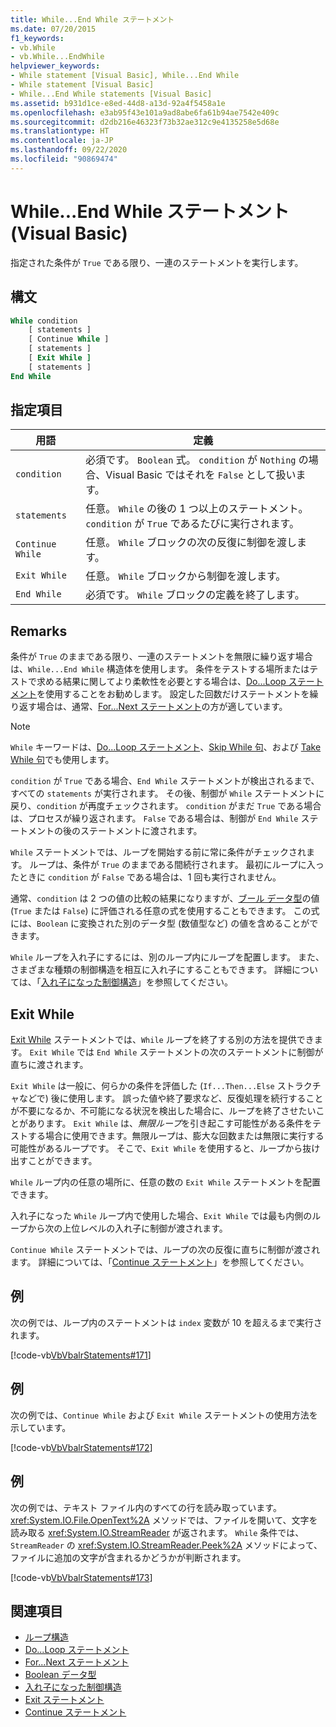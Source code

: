 ```yaml
---
title: While...End While ステートメント
ms.date: 07/20/2015
f1_keywords:
- vb.While
- vb.While...EndWhile
helpviewer_keywords:
- While statement [Visual Basic], While...End While
- While statement [Visual Basic]
- While...End While statements [Visual Basic]
ms.assetid: b931d1ce-e8ed-44d8-a13d-92a4f5458a1e
ms.openlocfilehash: e3ab95f43e101a9ad8abe6fa61b94ae7542e409c
ms.sourcegitcommit: d2db216e46323f73b32ae312c9e4135258e5d68e
ms.translationtype: HT
ms.contentlocale: ja-JP
ms.lasthandoff: 09/22/2020
ms.locfileid: "90869474"
---
```

# <a name="whileend-while-statement-visual-basic"></a>While...End While ステートメント (Visual Basic)

指定された条件が `True` である限り、一連のステートメントを実行します。  
  
## <a name="syntax"></a>構文  
  
```vb  
While condition  
    [ statements ]  
    [ Continue While ]  
    [ statements ]  
    [ Exit While ]  
    [ statements ]  
End While  
```  
  
## <a name="parts"></a>指定項目  
  
|用語|定義|  
|---|---|  
|`condition`|必須です。 `Boolean` 式。 `condition` が `Nothing` の場合、Visual Basic ではそれを `False` として扱います。|  
|`statements`|任意。 `While` の後の 1 つ以上のステートメント。`condition` が `True` であるたびに実行されます。|  
|`Continue While`|任意。 `While` ブロックの次の反復に制御を渡します。|  
|`Exit While`|任意。 `While` ブロックから制御を渡します。|  
|`End While`|必須です。 `While` ブロックの定義を終了します。|  
  
## <a name="remarks"></a>Remarks  

 条件が `True` のままである限り、一連のステートメントを無限に繰り返す場合は、`While...End While` 構造体を使用します。 条件をテストする場所またはテストで求める結果に関してより柔軟性を必要とする場合は、[Do...Loop ステートメント](do-loop-statement.md)を使用することをお勧めします。 設定した回数だけステートメントを繰り返す場合は、通常、[For...Next ステートメント](for-next-statement.md)の方が適しています。  
  
> [!NOTE]
> `While` キーワードは、[Do...Loop ステートメント](do-loop-statement.md)、[Skip While 句](../queries/skip-while-clause.md)、および [Take While 句](../queries/take-while-clause.md)でも使用します。  
  
 `condition` が `True` である場合、`End While` ステートメントが検出されるまで、すべての `statements` が実行されます。 その後、制御が `While` ステートメントに戻り、`condition` が再度チェックされます。 `condition` がまだ `True` である場合は、プロセスが繰り返されます。 `False` である場合は、制御が `End While` ステートメントの後のステートメントに渡されます。  
  
 `While` ステートメントでは、ループを開始する前に常に条件がチェックされます。 ループは、条件が `True` のままである間続行されます。 最初にループに入ったときに `condition` が `False` である場合は、1 回も実行されません。  
  
 通常、`condition` は 2 つの値の比較の結果になりますが、[ブール データ型](../data-types/boolean-data-type.md)の値 (`True` または `False`) に評価される任意の式を使用することもできます。 この式には、`Boolean` に変換された別のデータ型 (数値型など) の値を含めることができます。  
  
 `While` ループを入れ子にするには、別のループ内にループを配置します。 また、さまざまな種類の制御構造を相互に入れ子にすることもできます。 詳細については、「[入れ子になった制御構造](../../programming-guide/language-features/control-flow/nested-control-structures.md)」を参照してください。  
  
## <a name="exit-while"></a>Exit While  

 [Exit While](exit-statement.md) ステートメントでは、`While` ループを終了する別の方法を提供できます。 `Exit While` では `End While` ステートメントの次のステートメントに制御が直ちに渡されます。  
  
 `Exit While` は一般に、何らかの条件を評価した (`If...Then...Else` ストラクチャなどで) 後に使用します。 誤った値や終了要求など、反復処理を続行することが不要になるか、不可能になる状況を検出した場合に、ループを終了させたいことがあります。 `Exit While` は、*無限ループ*を引き起こす可能性がある条件をテストする場合に使用できます。無限ループは、膨大な回数または無限に実行する可能性があるループです。 そこで、`Exit While` を使用すると、ループから抜け出すことができます。  
  
 `While` ループ内の任意の場所に、任意の数の `Exit While` ステートメントを配置できます。  
  
 入れ子になった `While` ループ内で使用した場合、`Exit While` では最も内側のループから次の上位レベルの入れ子に制御が渡されます。  
  
 `Continue While` ステートメントでは、ループの次の反復に直ちに制御が渡されます。 詳細については、「[Continue ステートメント](continue-statement.md)」を参照してください。  
  
## <a name="example"></a>例  

 次の例では、ループ内のステートメントは `index` 変数が 10 を超えるまで実行されます。  
  
 [!code-vb[VbVbalrStatements#171](~/samples/snippets/visualbasic/VS_Snippets_VBCSharp/VbVbalrStatements/VB/class14.vb#171)]  
  
## <a name="example"></a>例  

 次の例では、`Continue While` および `Exit While` ステートメントの使用方法を示しています。  
  
 [!code-vb[VbVbalrStatements#172](~/samples/snippets/visualbasic/VS_Snippets_VBCSharp/VbVbalrStatements/VB/class14.vb#172)]  
  
## <a name="example"></a>例  

 次の例では、テキスト ファイル内のすべての行を読み取っています。 <xref:System.IO.File.OpenText%2A> メソッドでは、ファイルを開いて、文字を読み取る <xref:System.IO.StreamReader> が返されます。 `While` 条件では、`StreamReader` の <xref:System.IO.StreamReader.Peek%2A> メソッドによって、ファイルに追加の文字が含まれるかどうかが判断されます。  
  
 [!code-vb[VbVbalrStatements#173](~/samples/snippets/visualbasic/VS_Snippets_VBCSharp/VbVbalrStatements/VB/class14.vb#173)]  
  
## <a name="see-also"></a>関連項目

- [ループ構造](../../programming-guide/language-features/control-flow/loop-structures.md)
- [Do...Loop ステートメント](do-loop-statement.md)
- [For...Next ステートメント](for-next-statement.md)
- [Boolean データ型](../data-types/boolean-data-type.md)
- [入れ子になった制御構造](../../programming-guide/language-features/control-flow/nested-control-structures.md)
- [Exit ステートメント](exit-statement.md)
- [Continue ステートメント](continue-statement.md)
